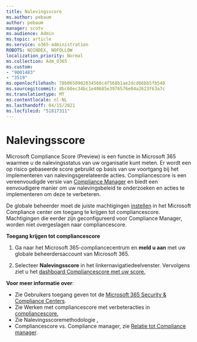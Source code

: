 ```yaml
---
title: Nalevingsscore
ms.author: pebaum
author: pebaum
manager: scotv
ms.audience: Admin
ms.topic: article
ms.service: o365-administration
ROBOTS: NOINDEX, NOFOLLOW
localization_priority: Normal
ms.collection: Adm_O365
ms.custom:
- "9001483"
- "3519"
ms.openlocfilehash: 78b0658902034560c4f568b1ae2dcd66bb5fb540
ms.sourcegitcommit: 8bc60ec34bc1e40685e3976576e04a2623f63a7c
ms.translationtype: MT
ms.contentlocale: nl-NL
ms.lasthandoff: 04/15/2021
ms.locfileid: "51817311"
---
```

# <a name="compliance-score"></a>Nalevingsscore

Microsoft Compliance Score (Preview) is een functie in Microsoft 365 waarmee u de nalevingsstatus van uw organisatie kunt meten. Er wordt een op risico gebaseerde score gebruikt op basis van uw voortgang bij het implementeren van nalevingsgerelateerde acties.   Compliancescore is een vereenvoudigde versie van [Compliance Manager](https://docs.microsoft.com/microsoft-365/compliance/compliance-manager-overview) en biedt een eenvoudigere manier om uw nalevingsbeleid te onderzoeken en acties te implementeren om deze te verbeteren. 

De globale beheerder moet de juiste machtigingen [instellen](https://docs.microsoft.com/microsoft-365/security/office-365-security/permissions-in-the-security-and-compliance-center) in het Microsoft Compliance center om toegang te krijgen tot compliancescore.  Machtigingen die eerder zijn geconfigureerd voor Compliance Manager, worden niet overgeslagen naar compliancescore.

**Toegang krijgen tot compliancescore**

1. Ga naar het Microsoft 365-compliancecentrum en **meld u aan** met uw globale beheerdersaccount van Microsoft 365.

2. Selecteer **Nalevingsscore** in het linkernavigatiedeelvenster. Vervolgens ziet u het [dashboard Compliancescore met uw score.](https://docs.microsoft.com/microsoft-365/compliance/compliance-score-setup#understand-the-compliance-score-dashboard)
 

**Voor meer informatie over**:

- Zie Gebruikers toegang geven tot de [Microsoft 365 Security & Compliance Centers](https://docs.microsoft.com/microsoft-365/security/office-365-security/grant-access-to-the-security-and-compliance-center).
- Zie Werken met compliancescore met verbeteracties in [compliancescore.](https://docs.microsoft.com/microsoft-365/compliance/working-with-compliance-score)
- Zie Nalevingsscoremethodologie [.](https://docs.microsoft.com/microsoft-365/compliance/compliance-score-methodology)
- Compliancescore vs. Compliance manager, zie [Relatie tot Compliance manager](https://docs.microsoft.com/microsoft-365/compliance/compliance-score#relationship-to-compliance-manager).

